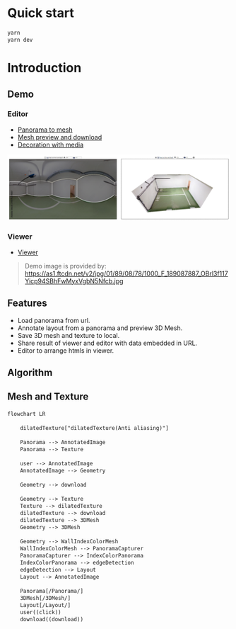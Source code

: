 # Quick start

```
yarn
yarn dev
```

# Introduction

## Demo

### Editor

- [Panorama to mesh](https://pano-to-mesh.vercel.app/editors/layout2d#eNpdkE9rwzAMxb-Lz8aWHP-Rcyyjt7WHwqCUENKsSTMyJ6TutjL23ecUtrDp8EPiPZ6EPlnTD8O0ZzlwVp-6vgttGlgmtGac9dVtuEb1wPLDAQTav5VxEIZcBriw4MmoQQM6Mg61mmlmo7fGAukf3o1Wg1WzmhqFuPCueufsvxQLhhTgL4uCs7EKw1S9Vunsc4zjJZeyuqBoYv0cRDhF-abky9hKQEleAklHEgGgXJdIHsgRuXK7mvqsQXT7rh693q3O6_fH28dTe9yYTVMfRUpgy67t1LVdSG8BjmJ-RPH1DUTpVnM)
- [Mesh preview and download](https://pano-to-mesh.vercel.app/editors/layout3d#eNpdkE9rwzAMxb-Lz8aWHP-Rcyyjt7WHwqCUENKsSTMyJ6TutjL23ecUtrDp8EPiPZ6EPlnTD8O0ZzlwVp-6vgttGlgmtGac9dVtuEb1wPLDAQTav5VxEIZcBriw4MmoQQM6Mg61mmlmo7fGAukf3o1Wg1WzmhqFuPCueufsvxQLhhTgL4uCs7EKw1S9Vunsc4zjJZeyuqBoYv0cRDhF-abky9hKQEleAklHEgGgXJdIHsgRuXK7mvqsQXT7rh693q3O6_fH28dTe9yYTVMfRUpgy67t1LVdSG8BjmJ-RPH1DUTpVnM)
- [Decoration with media](https://pano-to-mesh.vercel.app/editors/decoration#eNrtlFtr2zAUgP9KEOzN0cV2LKV0g4VSCqMt2-igbULwRbY1HMmV5Hgh5L9PTtom7p62tYNBJDhI56ZzPsFZg7xSSt-CE-yBlItKyMJdQAhpADxQxSvVWP8MnNzfY0ii_go8DEeMBpjs5cxzjiEOMaFsREnod3LUOY6jUYRZ-CS3jlGII7-zuoNPyF5urWNKoxdZIjxiPibPcjbzQB1LpeNF7Moura3NCUKxITC3aSah5BYtffS9LhAmiI0RZogyRDDG8_M5YWPMKGN0fj3RVZATQm9FWo_Dr5PyvL1c_fhWJFejqzxNoMsA9m9da1EI6bBgz4dk7GFXB6_4gksbnBmnX4Naq9qd1kBzo6rGCtX5E59hj_qdf62MeNRi1xom2ywmjSvuVIFHIPOI0zw0seVa7jyHGFJMCY6Yh7v9dJtt3P8paV0BjsNUDh7X6VJkXA1akdny_RS4vt9NwaDkoijt_t5FalWZD_tAF2pUo1N-qBoMjE5d2BPntpVpoGBqEhjXNdq-BRd1OAX9KLuquQvb2tEvdnTw7OkuybMGbLzfQ-nvUPqvj3JwKnL39z0gfa6HlheID019htZwWawaU4pYFrAQtmwSKBSSynKDcr2tJEOHKdBf4xm-AZ-3wdO2LeyGUJNwmKoF4ouEZ-iBJnnAPn28OGtfCcyQ_FMy_SYzLZYcFkoV1a7LXFQcZYhM7Gez_HIzDwMmojsTXhTpTXkplWiT5u62IajWfCl42yf4B9gPybl2FzwT8XGMHcfYcYwdx9j_OsY2PwFlDwVJ)

![image](./Demo.png)

### Viewer

- [Viewer](https://pano-to-mesh.vercel.app#eNrtlFtr2zAUgP9KEOzN0cV2LKV0g4VSCqMt2-igbULwRbY1HMmV5Hgh5L9PTtom7p62tYNBJDhI56ZzPsFZg7xSSt-CE-yBlItKyMJdQAhpADxQxSvVWP8MnNzfY0ii_go8DEeMBpjs5cxzjiEOMaFsREnod3LUOY6jUYRZ-CS3jlGII7-zuoNPyF5urWNKoxdZIjxiPibPcjbzQB1LpeNF7Moura3NCUKxITC3aSah5BYtffS9LhAmiI0RZogyRDDG8_M5YWPMKGN0fj3RVZATQm9FWo_Dr5PyvL1c_fhWJFejqzxNoMsA9m9da1EI6bBgz4dk7GFXB6_4gksbnBmnX4Naq9qd1kBzo6rGCtX5E59hj_qdf62MeNRi1xom2ywmjSvuVIFHIPOI0zw0seVa7jyHGFJMCY6Yh7v9dJtt3P8paV0BjsNUDh7X6VJkXA1akdny_RS4vt9NwaDkoijt_t5FalWZD_tAF2pUo1N-qBoMjE5d2BPntpVpoGBqEhjXNdq-BRd1OAX9KLuquQvb2tEvdnTw7OkuybMGbLzfQ-nvUPqvj3JwKnL39z0gfa6HlheID019htZwWawaU4pYFrAQtmwSKBSSynKDcr2tJEOHKdBf4xm-AZ-3wdO2LeyGUJNwmKoF4ouEZ-iBJnnAPn28OGtfCcyQ_FMy_SYzLZYcFkoV1a7LXFQcZYhM7Gez_HIzDwMmojsTXhTpTXkplWiT5u62IajWfCl42yf4B9gPybl2FzwT8XGMHcfYcYwdx9j_OsY2PwFlDwVJ)

> Demo image is provided by:
> https://as1.ftcdn.net/v2/jpg/01/89/08/78/1000_F_189087887_OBrl3f117Yicp94SBhFwMyxVgbN5Nfcb.jpg

## Features

- Load panorama from url.
- Annotate layout from a panorama and preview 3D Mesh.
- Save 3D mesh and texture to local.
- Share result of viewer and editor with data embedded in URL.
- Editor to arrange htmls in viewer.

## Algorithm

## Mesh and Texture

```mermaid
flowchart LR

    dilatedTexture["dilatedTexture(Anti aliasing)"]

    Panorama --> AnnotatedImage
    Panorama --> Texture

    user --> AnnotatedImage
    AnnotatedImage --> Geometry

    Geometry --> download

    Geometry --> Texture
    Texture --> dilatedTexture
    dilatedTexture --> download
    dilatedTexture --> 3DMesh
    Geometry --> 3DMesh

    Geometry --> WallIndexColorMesh
    WallIndexColorMesh --> PanoramaCapturer
    PanoramaCapturer --> IndexColorPanorama
    IndexColorPanorama --> edgeDetection
    edgeDetection --> Layout
    Layout --> AnnotatedImage

    Panorama[/Panorama/]
    3DMesh[/3DMesh/]
    Layout[/Layout/]
    user((click))
    download((download))
```
